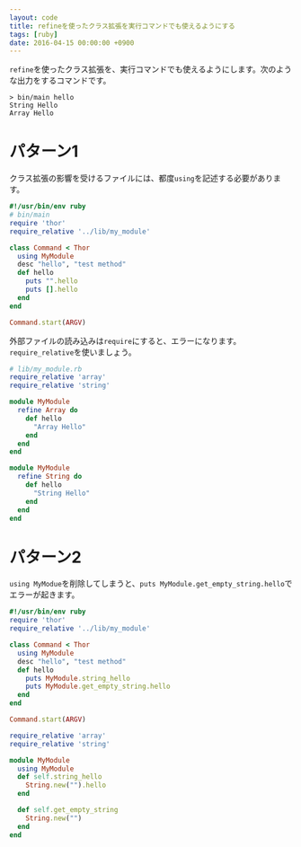 ```yaml
---
layout: code
title: refineを使ったクラス拡張を実行コマンドでも使えるようにする
tags: [ruby]
date: 2016-04-15 00:00:00 +0900
---
```


`refine`を使ったクラス拡張を、実行コマンドでも使えるようにします。次のような出力をするコマンドです。

```
> bin/main hello
String Hello
Array Hello
```
# パターン1

クラス拡張の影響を受けるファイルには、都度`using`を記述する必要があります。

```ruby
#!/usr/bin/env ruby
# bin/main
require 'thor'
require_relative '../lib/my_module'

class Command < Thor
  using MyModule
  desc "hello", "test method"
  def hello
    puts "".hello
    puts [].hello
  end
end

Command.start(ARGV)
```

外部ファイルの読み込みは`require`にすると、エラーになります。`require_relative`を使いましょう。

```ruby
# lib/my_module.rb
require_relative 'array'
require_relative 'string'
```

```ruby
module MyModule
  refine Array do
    def hello
      "Array Hello"
    end
  end
end
```

```ruby
module MyModule
  refine String do
    def hello
      "String Hello"
    end
  end
end
```

# パターン2

`using MyModue`を削除してしまうと、`puts MyModule.get_empty_string.hello`でエラーが起きます。

```ruby
#!/usr/bin/env ruby
require 'thor'
require_relative '../lib/my_module'

class Command < Thor
  using MyModule
  desc "hello", "test method"
  def hello
    puts MyModule.string_hello
    puts MyModule.get_empty_string.hello
  end
end

Command.start(ARGV)
```

```ruby
require_relative 'array'
require_relative 'string'

module MyModule
  using MyModule
  def self.string_hello
    String.new("").hello
  end

  def self.get_empty_string
    String.new("")
  end
end
```
